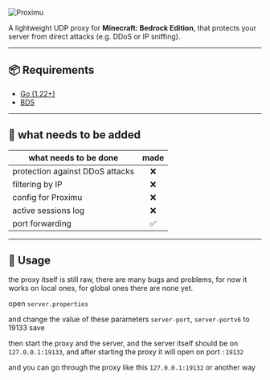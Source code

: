![Proximu](https://capsule-render.vercel.app/api?type=cylinder&height=300&color=gradient&text=Proximu&textBg=false)

A lightweight UDP proxy for **Minecraft: Bedrock Edition**, that protects your server from direct attacks (e.g. DDoS or IP sniffing).

---

## 📦 Requirements

- [Go (1.22+)](https://go.dev/dl/)
- [BDS](https://www.minecraft.net/en-us/download/server/bedrock)

---

## 🧰 what needs to be added

| what needs to be done | made |
|------|:------:|
| protection against DDoS attacks | ❌ |
| filtering by IP | ❌ |
| config for Proximu | ❌ |
| active sessions log | ❌ |
| port forwarding | ✅ |

---

## 🚀 Usage 

the proxy itself is still raw, there are many bugs and problems, for now it works on local ones, for global ones there are none yet.

open `server.properties`

and change the value of these parameters
`server-port`,
`server-portv6`  to 19133
save

then start the proxy and the server, and the server itself should be on `127.0.0.1:19133`, and after starting the proxy it will open on port ``:19132``

and you can go through the proxy like this `127.0.0.1:19132`
or another way
